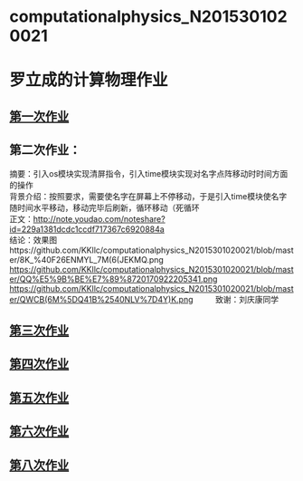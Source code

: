# computationalphysics_N2015301020021
# 罗立成的计算物理作业
## [第一次作业](https://github.com/KKllc/computationalphysics_N2015301020021/blob/master/1_My%20name.py)
## 第二次作业：   
摘要：引入os模块实现清屏指令，引入time模块实现对名字点阵移动时时间方面的操作  
背景介绍：按照要求，需要使名字在屏幕上不停移动，于是引入time模块使名字随时间水平移动，移动完毕后刷新，循环移动（死循环  
正文：http://note.youdao.com/noteshare?id=229a1381dcdc1ccdf717367c6920884a  
结论：效果图https://github.com/KKllc/computationalphysics_N2015301020021/blob/master/8K_%40F26ENMYL_7M(6(JEKMQ.png  
https://github.com/KKllc/computationalphysics_N2015301020021/blob/master/QQ%E5%9B%BE%E7%89%8720170922205341.png
       https://github.com/KKllc/computationalphysics_N2015301020021/blob/master/QWCB(6M%5DQ41B%2540NLV%7D4Y)K.png
          致谢：刘庆康同学
## [第三次作业](https://github.com/KKllc/computationalphysics_N2015301020021/blob/master/exercise3.md)
## [第四次作业](https://github.com/KKllc/computationalphysics_N2015301020021/blob/master/Excercise4.md)
## [第五次作业](https://github.com/KKllc/computationalphysics_N2015301020021/blob/master/Excerise5.md)
## [第六次作业](https://github.com/KKllc/computationalphysics_N2015301020021/blob/master/Excerise6.md)
## [第八次作业](https://github.com/KKllc/computationalphysics_N2015301020021/blob/master/Excercise8.md)
